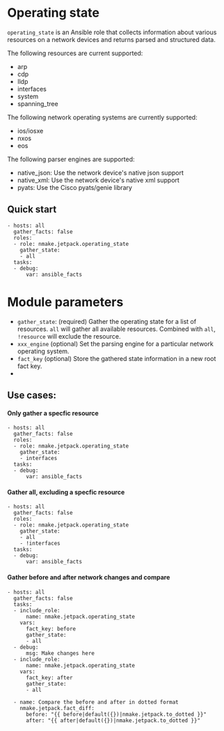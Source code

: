 # Operating state

`operating_state` is an Ansible role that collects information about various resources on a network devices and returns parsed and structured data.

The following resources are current supported:
- arp
- cdp
- lldp
- interfaces
- system
- spanning_tree

The following network operating systems are currently supported:
- ios/iosxe
- nxos
- eos

The following parser engines are supported:
- native_json: Use the network device's native json support
- native_xml: Use the network device's native xml support
- pyats: Use the Cisco pyats/genie library


## Quick start

```
- hosts: all
  gather_facts: false
  roles:
  - role: nmake.jetpack.operating_state
    gather_state:
    - all
  tasks:
  - debug:
      var: ansible_facts
```

# Module parameters

- `gather_state`: (required) Gather the operating state for a list of resources.  `all` will gather all available resources. Combined with `all`, `!resource` will exclude the resource.
- `xxx_engine` (optional) Set the parsing engine for a particular network operating system.
- `fact_key` (optional) Store the gathered state information in a new root fact key.
-
## Use cases:

#### Only gather a specfic resource

```
- hosts: all
  gather_facts: false
  roles:
  - role: nmake.jetpack.operating_state
    gather_state:
    - interfaces
  tasks:
  - debug:
      var: ansible_facts
```

#### Gather all, excluding a specfic resource

```
- hosts: all
  gather_facts: false
  roles:
  - role: nmake.jetpack.operating_state
    gather_state:
    - all
    - !interfaces
  tasks:
  - debug:
      var: ansible_facts
```

#### Gather before and after network changes and compare

```
- hosts: all
  gather_facts: false
  tasks:
  - include_role:
      name: nmake.jetpack.operating_state
    vars:
      fact_key: before
      gather_state:
      - all
  - debug:
      msg: Make changes here
  - include_role:
      name: nmake.jetpack.operating_state
    vars:
      fact_key: after
      gather_state:
      - all
      
  - name: Compare the before and after in dotted format
    nmake.jetpack.fact_diff:
      before: "{{ before|default({})|nmake.jetpack.to_dotted }}"
      after: "{{ after|default({})|nmake.jetpack.to_dotted }}"
```
